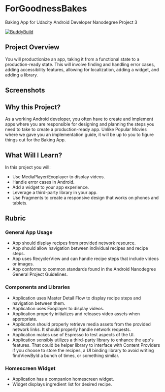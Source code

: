 # ForGoodnessBakes
Baking App for Udacity Android Developer Nanodegree Project 3

[![BuddyBuild](https://dashboard.buddybuild.com/api/statusImage?appID=59889f38be66a7000136fa51&branch=master&build=latest)](https://dashboard.buddybuild.com/apps/59889f38be66a7000136fa51/build/latest?branch=master)

## Project Overview
You will productionize an app, taking it from a functional state to a production-ready state. This will involve finding and handling error cases, adding accessibility features, allowing for localization, adding a widget, and adding a library.

## Screenshots


## Why this Project?
As a working Android developer, you often have to create and implement apps where you are responsible for designing and planning the steps you need to take to create a production-ready app. Unlike Popular Movies where we gave you an implementation guide, it will be up to you to figure things out for the Baking App.

## What Will I Learn?
In this project you will:
* Use MediaPlayer/Exoplayer to display videos.
* Handle error cases in Android.
* Add a widget to your app experience.
* Leverage a third-party library in your app.
* Use Fragments to create a responsive design that works on phones and tablets.

## Rubric

### General App Usage
* App should display recipes from provided network resource.
* App should allow navigation between individual recipes and recipe steps.
* App uses RecyclerView and can handle recipe steps that include videos or images.
* App conforms to common standards found in the Android Nanodegree General Project Guidelines.

### Components and Libraries
* Application uses Master Detail Flow to display recipe steps and navigation between them.
* Application uses Exoplayer to display videos.
* Application properly initializes and releases video assets when appropriate.
* Application should properly retrieve media assets from the provided network links. It should properly handle network requests.
* Application makes use of Espresso to test aspects of the UI.
* Application sensibly utilizes a third-party library to enhance the app's features. That could be helper library to interface with Content Providers if you choose to store the recipes, a UI binding library to avoid writing findViewById a bunch of times, or something similar.

### Homescreen Widget
* Application has a companion homescreen widget.
* Widget displays ingredient list for desired recipe.
